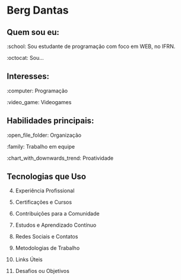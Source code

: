 <h1> Berg Dantas</h1>

<h2>Quem sou eu:</h2>
<p>:school: Sou estudante de programação com foco em WEB, no IFRN.</p>
<p> :octocat: Sou... </p>

<h2>Interesses:</h2>
<p>:computer: Programação</p>
<p>:video_game: Videogames</p>

<h2>Habilidades principais:</h2> 
<p> :open_file_folder: Organização</p>
<p> :family: Trabalho em equipe</p>
<p> :chart_with_downwards_trend: Proatividade</p>


<h2>Tecnologias que Uso</h2>

4. Experiência Profissional

    
5. Certificações e Cursos

    
6. Contribuições para a Comunidade

    
7. Estudos e Aprendizado Contínuo

    
8. Redes Sociais e Contatos

    
9. Metodologias de Trabalho

    
10. Links Úteis

    
11. Desafios ou Objetivos

